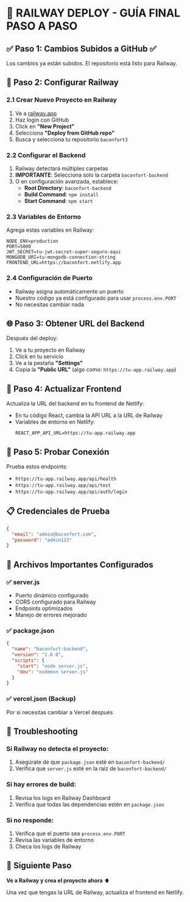 # 🚀 RAILWAY DEPLOY - GUÍA FINAL PASO A PASO

## ✅ Paso 1: Cambios Subidos a GitHub ✅
Los cambios ya están subidos. El repositorio está listo para Railway.

## 🔧 Paso 2: Configurar Railway

### 2.1 Crear Nuevo Proyecto en Railway
1. Ve a [railway.app](https://railway.app)
2. Haz login con GitHub
3. Click en **"New Project"**
4. Selecciona **"Deploy from GitHub repo"**
5. Busca y selecciona tu repositorio `baconfort3`

### 2.2 Configurar el Backend
1. Railway detectará múltiples carpetas
2. **IMPORTANTE**: Selecciona solo la carpeta `baconfort-backend`
3. O en configuración avanzada, establece:
   - **Root Directory**: `baconfort-backend`
   - **Build Command**: `npm install`
   - **Start Command**: `npm start`

### 2.3 Variables de Entorno
Agrega estas variables en Railway:

```env
NODE_ENV=production
PORT=5000
JWT_SECRET=tu-jwt-secret-super-seguro-aqui
MONGODB_URI=tu-mongodb-connection-string
FRONTEND_URL=https://baconfort.netlify.app
```

### 2.4 Configuración de Puerto
- Railway asigna automáticamente un puerto
- Nuestro código ya está configurado para usar `process.env.PORT`
- No necesitas cambiar nada

## 🌐 Paso 3: Obtener URL del Backend

Después del deploy:
1. Ve a tu proyecto en Railway
2. Click en tu servicio
3. Ve a la pestaña **"Settings"**
4. Copia la **"Public URL"** (algo como: `https://tu-app.railway.app`)

## 🔄 Paso 4: Actualizar Frontend

Actualiza la URL del backend en tu frontend de Netlify:
- En tu código React, cambia la API URL a la URL de Railway
- Variables de entorno en Netlify:
  ```
  REACT_APP_API_URL=https://tu-app.railway.app
  ```

## 🧪 Paso 5: Probar Conexión

Prueba estos endpoints:
- `https://tu-app.railway.app/api/health`
- `https://tu-app.railway.app/api/test`
- `https://tu-app.railway.app/api/auth/login`

## 📋 Credenciales de Prueba
```json
{
  "email": "admin@baconfort.com",
  "password": "admin123"
}
```

## 🔧 Archivos Importantes Configurados

### ✅ server.js
- Puerto dinámico configurado
- CORS configurado para Railway
- Endpoints optimizados
- Manejo de errores mejorado

### ✅ package.json
```json
{
  "name": "baconfort-backend",
  "version": "1.0.0",
  "scripts": {
    "start": "node server.js",
    "dev": "nodemon server.js"
  }
}
```

### ✅ vercel.json (Backup)
Por si necesitas cambiar a Vercel después

## 🚨 Troubleshooting

### Si Railway no detecta el proyecto:
1. Asegúrate de que `package.json` esté en `baconfort-backend/`
2. Verifica que `server.js` esté en la raíz de `baconfort-backend/`

### Si hay errores de build:
1. Revisa los logs en Railway Dashboard
2. Verifica que todas las dependencias estén en `package.json`

### Si no responde:
1. Verifica que el puerto sea `process.env.PORT`
2. Revisa las variables de entorno
3. Checa los logs de Railway

## 🎯 Siguiente Paso
**Ve a Railway y crea el proyecto ahora** ⬆️

Una vez que tengas la URL de Railway, actualiza el frontend en Netlify.
